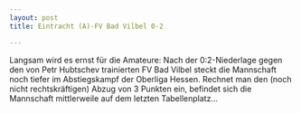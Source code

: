```yaml
---
layout: post
title: Eintracht (A)-FV Bad Vilbel 0-2

---
```


Langsam wird es ernst für die Amateure: Nach der 0:2-Niederlage gegen den von Petr Hubtschev trainierten FV Bad Vilbel steckt die Mannschaft noch tiefer im Abstiegskampf der Oberliga Hessen. Rechnet man den (noch nicht rechtskräftigen) Abzug von 3 Punkten ein, befindet sich die Mannschaft mittlerweile auf dem letzten Tabellenplatz...


